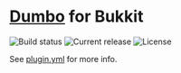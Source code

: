 # [Dumbo](https://github.com/sweepyoface/dumbo) for Bukkit
![Build status](https://api.travis-ci.org/sweepyoface/dumbo-bukkit.svg?branch=master)
![Current release](https://img.shields.io/github/release/sweepyoface/dumbo-bukkit.svg)
![License](https://img.shields.io/github/license/sweepyoface/dumbo-bukkit.svg)

See [plugin.yml](https://github.com/sweepyoface/dumbo-bukkit/blob/master/plugin.yml) for more info.
